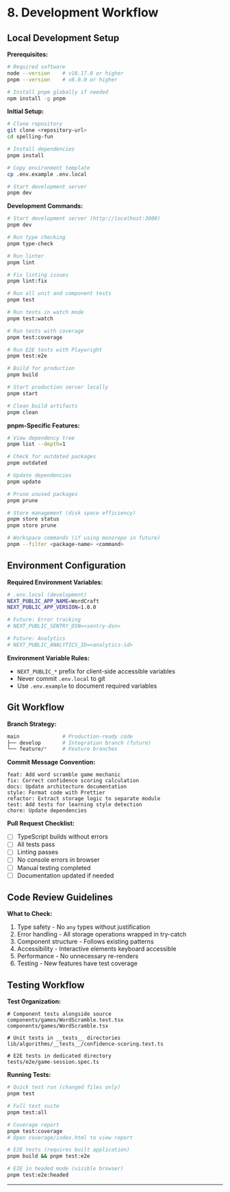 # 8. Development Workflow

## Local Development Setup

**Prerequisites:**

```bash
# Required software
node --version    # v18.17.0 or higher
pnpm --version    # v8.0.0 or higher

# Install pnpm globally if needed
npm install -g pnpm
```

**Initial Setup:**

```bash
# Clone repository
git clone <repository-url>
cd spelling-fun

# Install dependencies
pnpm install

# Copy environment template
cp .env.example .env.local

# Start development server
pnpm dev
```

**Development Commands:**

```bash
# Start development server (http://localhost:3000)
pnpm dev

# Run type checking
pnpm type-check

# Run linter
pnpm lint

# Fix linting issues
pnpm lint:fix

# Run all unit and component tests
pnpm test

# Run tests in watch mode
pnpm test:watch

# Run tests with coverage
pnpm test:coverage

# Run E2E tests with Playwright
pnpm test:e2e

# Build for production
pnpm build

# Start production server locally
pnpm start

# Clean build artifacts
pnpm clean
```

**pnpm-Specific Features:**

```bash
# View dependency tree
pnpm list --depth=1

# Check for outdated packages
pnpm outdated

# Update dependencies
pnpm update

# Prune unused packages
pnpm prune

# Store management (disk space efficiency)
pnpm store status
pnpm store prune

# Workspace commands (if using monorepo in future)
pnpm --filter <package-name> <command>
```

## Environment Configuration

**Required Environment Variables:**

```bash
# .env.local (development)
NEXT_PUBLIC_APP_NAME=WordCraft
NEXT_PUBLIC_APP_VERSION=1.0.0

# Future: Error tracking
# NEXT_PUBLIC_SENTRY_DSN=<sentry-dsn>

# Future: Analytics
# NEXT_PUBLIC_ANALYTICS_ID=<analytics-id>
```

**Environment Variable Rules:**
- `NEXT_PUBLIC_*` prefix for client-side accessible variables
- Never commit `.env.local` to git
- Use `.env.example` to document required variables

## Git Workflow

**Branch Strategy:**

```bash
main              # Production-ready code
├── develop       # Integration branch (future)
└── feature/*     # Feature branches
```

**Commit Message Convention:**

```
feat: Add word scramble game mechanic
fix: Correct confidence scoring calculation
docs: Update architecture documentation
style: Format code with Prettier
refactor: Extract storage logic to separate module
test: Add tests for learning style detection
chore: Update dependencies
```

**Pull Request Checklist:**
- [ ] TypeScript builds without errors
- [ ] All tests pass
- [ ] Linting passes
- [ ] No console errors in browser
- [ ] Manual testing completed
- [ ] Documentation updated if needed

## Code Review Guidelines

**What to Check:**
1. Type safety - No `any` types without justification
2. Error handling - All storage operations wrapped in try-catch
3. Component structure - Follows existing patterns
4. Accessibility - Interactive elements keyboard accessible
5. Performance - No unnecessary re-renders
6. Testing - New features have test coverage

## Testing Workflow

**Test Organization:**

```
# Component tests alongside source
components/games/WordScramble.test.tsx
components/games/WordScramble.tsx

# Unit tests in __tests__ directories
lib/algorithms/__tests__/confidence-scoring.test.ts

# E2E tests in dedicated directory
tests/e2e/game-session.spec.ts
```

**Running Tests:**

```bash
# Quick test run (changed files only)
pnpm test

# Full test suite
pnpm test:all

# Coverage report
pnpm test:coverage
# Open coverage/index.html to view report

# E2E tests (requires built application)
pnpm build && pnpm test:e2e

# E2E in headed mode (visible browser)
pnpm test:e2e:headed
```

---
